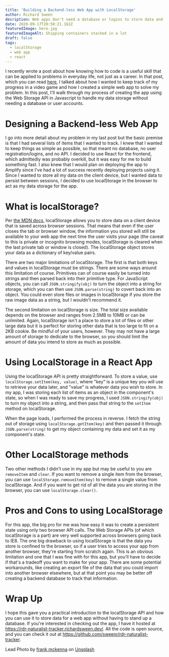 ```yaml
---
title: 'Building a Backend-less Web App with LocalStorage'
author: Richard Sween
desription: Web apps don't need a database or logins to store data and be useful.
date: 2020-09-17T20:50:21.162Z
featuredImage: hero.jpg
featuredImageAlt: Shipping containers stacked in a lot
draft: false
tags:
  - localStorage
  - web app
  - react
---
```


I recently wrote a post about how knowing how to code is a useful skill that can be applied to problems in everyday life, not just as a career. In that post, which you can read [here](/blogs/Benefits-Learning-Code/), I talked about how I wanted to keep track of my progress in a video game and how I created a simple web app to solve my problem. In this post, I'll walk through my process of creating the app using the Web Storage API in Javascript to handle my data storage without needing a database or user accounts.

# Designing a Backend-less Web App

I go into more detail about my problem in my last post but the basic premise is that I had several lists of items that I wanted to track. I knew that I wanted to keep things as simple as possible, so that meant no database, no user registration/logins, and no API. I decided to use React for the frontend, which admittedly was probably overkill, but it was easy for me to build something fast. I also knew that I would plan on deploying the app to Amplify since I've had a lot of success recently deploying projects using it. Since I wanted to store all my data on the client device, but I wanted data to persist between sessions, I decided to use localStorage in the browser to act as my data storage for the app.

# What is localStorage?

Per [the MDN docs](https://developer.mozilla.org/en-US/docs/Web/API/Window/localStorage), localStorage allows you to store data on a client device that is saved across browser sessions. That means that even if the user closes the tab or browser window, the information you stored will still be available to your web app the next time the user visits your page (the caveat to this is private or incognito browsing modes, localStorage is cleared when the last private tab or window is closed). The localStorage object stores your data as a dictionary of key/value pairs.

There are two major limitations of localStorage. The first is that both keys and values in localStorage must be strings. There are some ways around this limitation of course. Primitives can of course easily be turned into strings and then parsed back into their primitive type. For JavaScript objects, you can call `JSON.stringify(obj)` to turn the object into a string for storage, which you can then use `JSON.parse(string)` to covert back into an object. You could even store files or images in localStorage if you store the raw image data as a string, but I wouldn't recommend it.

The second limitation on localStorage is size. The total size available depends on the browser and ranges from 2.5MB to 10MB or can be unlimited. Again, localStorage isn't a place to store a lot of files or other large data but it is perfect for storing other data that is too large to fit on a 2KB cookie. Be mindful of your users, however. They may not have a large amount of storage to dedicate to the browser, so you should limit the amount of data you intend to store as much as possible.

# Using LocalStorage in a React App

Using the localStorage API is pretty straightforward. To store a value, use `localStorage.setItem(key, value)`, where "key" is a unique key you will use to retrieve your data later, and "value" is whatever data you wish to store. In my app, I was storing each list of items as an object in the component's state, so when I was ready to save my progress, I used `JSON.stringify(obj)` to turn my object into a string, and then pass that string to the `setItem` method on localStorage.

When the page loads, I performed the process in reverse. I fetch the string out of storage using `localStorage.getItem(key)` and then passed it through `JSON.parse(string)` to get my object containing my data and set it as my component's state.

# Other LocalStorage methods

Two other methods I didn't use in my app but may be useful to you are `removeItem` and `clear`. If you want to remove a single item from the browser, you can use `localStorage.removeItem(key)` to remove a single value from localStorage. And if you want to get rid of all the data you are storing in the browser, you can use `localStorage.clear()`.

# Pros and Cons to using LocalStorage

For this app, the big pro for me was how easy it was to create a persistent state using only two browser API calls. The Web Storage APIs (of which localStorage is a part) are very well supported across browsers going back to IE8. The one big drawback to using localStorage is that the data you store is confined to the browser, so if a user tries to access your app from another browser, they're starting from scratch again. This is an obvious limitation and one that I was fine with for this app, but you'll have to decide if that's a tradeoff you want to make for your app. There are some potential workarounds, like creating an export file of the data that you could import into another browser elsewhere, but at that point you may be better off creating a backend database to track that information.

# Wrap Up

I hope this gave you a practical introduction to the localStorage API and how you can use it to store data for a web app without having to stand up a database. If you're interested in checking out the app, I have it hosted at https://rdr-naturalist-tracker.richardsween.dev/. All the code is open source, and you can check it out at https://github.com/sweenr/rdr-naturalist-tracker.

<span>Lead Photo by <a href="https://unsplash.com/@frankiefoto?utm_source=unsplash&amp;utm_medium=referral&amp;utm_content=creditCopyText">frank mckenna</a> on <a href="https://unsplash.com/s/photos/storage?utm_source=unsplash&amp;utm_medium=referral&amp;utm_content=creditCopyText">Unsplash</a></span>
